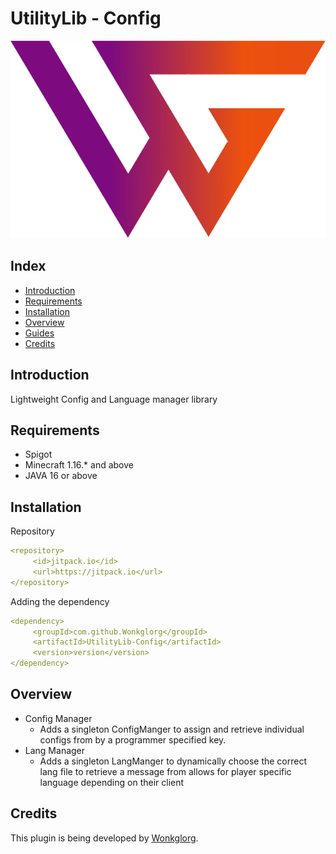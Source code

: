 # UtilityLib - Config

![alt text](https://github.com/Wonkglorg/Minecraft-UtilityLib/blob/master/Logo.png?raw=true)

## Index

* [Introduction](#introduction)
* [Requirements](#requirements)
* [Installation](#installation)
* [Overview](#overview)
* [Guides](#guide)
* [Credits](#credits)

## <a name="introduction"></a>Introduction

Lightweight Config and Language manager library

## <a name="requirements"></a>Requirements

* Spigot
* Minecraft 1.16.* and above
* JAVA 16 or above

## <a name="installation"></a>Installation

Repository

```yml
<repository>
     <id>jitpack.io</id>
     <url>https://jitpack.io</url>
</repository>
```

Adding the dependency

```yml
<dependency>
     <groupId>com.github.Wonkglorg</groupId>
     <artifactId>UtilityLib-Config</artifactId>
     <version>version</version>
</dependency>
```

## <a name="overview"></a>Overview

* Config Manager
  * Adds a singleton ConfigManger to assign and retrieve individual configs from by a programmer specified key.
* Lang Manager 
  * Adds a singleton LangManger to dynamically choose the correct lang file to retrieve a message from allows for player specific language depending on their client


## <a name="credits"></a>Credits

This plugin is being developed by [Wonkglorg](https://gitlab.com/u/Wonkglorg).
